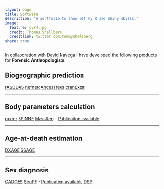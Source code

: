 ```yaml
---
layout: page
title: Software
description: "A portfolio to show off my R and Shiny skills."
image:
  feature: cvr4.jpg
  credit: Thomas Shellberg
  creditlink: twitter.com/tommyshellberg
share: true
---
```


In collaboration with <a href = "https://github.com/dsnavega/" target = "_blank">David Navega</a> I have developed the following products for **Forensic Anthropologists**.

## Biogeographic prediction

<a href="osteomics.com/rASUDAS" target = "_blank">rASUDAS</a>
<a href="osteomics.com/hefneR" target = "_blank">hefneR</a>
<a href="osteomics.com/AncesTrees" target = "_blank">AncesTrees</a>
<a href="osteomics.com/cranExplr" target = "_blank">cranExplr</a>

---

## Body parameters calculation

<a href="osteomics.com/raxter" target = "_blank">raxter</a>
<a href="osteomics.com/SPINNE" target = "_blank">SPINNE</a>
<a href="osteomics.com/MassReg" target = "_blank">MassReg</a> - <a href = "http://onlinelibrary.wiley.com/doi/10.1002/ajpa.22979/abstract" target = "_blank">Publicaiton available</a>

___

## Age-at-death estimation

<a href="osteomics.com/DXAGE" target = "_blank">DXAGE</a>
<a href="osteomics.com/SSAGE" target = "_blank">SSAGE</a>

___

## Sex diagnosis

<a href="osteomics.com/CADOES" target = "_blank">CADOES</a>
<a href="osteomics.com/SeuPF" target = "_blank">SeuPF</a> - <a href = "http://www.ncbi.nlm.nih.gov/pubmed/27373600" target = "_blank">Publication available</a>
<a href="osteomics.com/DSP" target = "_blank">DSP</a>


